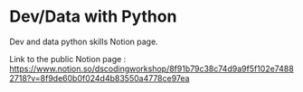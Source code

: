 # Dev/Data with Python
Dev and data python skills Notion page.

Link to the public Notion page : https://www.notion.so/dscodingworkshop/8f91b79c38c74d9a9f5f102e74882718?v=8f9de60b0f024d4b83550a4778ce97ea
